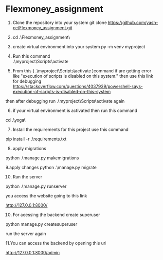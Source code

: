 # Flexmoney_assignment

1. Clone the repository into your system
git clone https://github.com/yash-ce/Flexmoney_assignment.git

2. cd .\Flexmoney_assignment\

3. create virtual environment into your system
 py -m venv myproject
4. Run this command  
.\myproject\Scripts\activate

5. From this ( .\myproject\Scripts\activate  )command if are getting error like "execution of scripts is disabled on this system."
then use this link for debugging  
https://stackoverflow.com/questions/4037939/powershell-says-execution-of-scripts-is-disabled-on-this-system

then after debugging run .\myproject\Scripts\activate again 

6. if your virtual environment is activated 
  then run this command
  
  cd .\yoga\

7. Install the requirements for this project use this command

  pip install -r .\requirements.txt
  
8. apply migrations 

  python .\manage.py makemigrations

9.apply changes 
python .\manage.py migrate

10. Run the server 

  python .\manage.py runserver
  
  you access the website going to this link
  
  http://127.0.0.1:8000/
  
10. For acessing the backend create superuser

  python manage.py createsuperuser
  
  run the server again

11.You can access the backend by opening this url

  http://127.0.0.1:8000/admin
  
  
